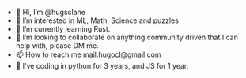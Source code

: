 - 👋 Hi, I’m @hugsclane
- 👀 I’m interested in ML, Math, Science and puzzles
- 🌱 I’m currently learning Rust.
- 💞️ I’m looking to collaborate on anything community driven that I can help with, please DM me.
- 📫 How to reach me mail.hugocl@gmail.com
- 🐍 I've coding in python for 3 years, and JS for 1 year.

<!---
hugsclane/hugsclane is a ✨ special ✨ repository because its `README.md` (this file) appears on your GitHub profile.
You can click the Preview link to take a look at your changes.
--->
